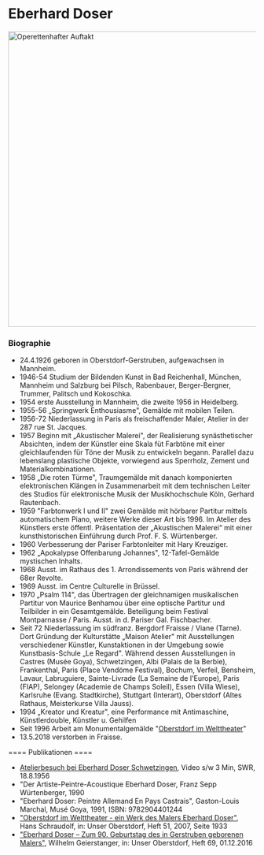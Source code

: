 # Eberhard Doser

<img src="/projekte/2007welttheater/zeichnung_operettenhafter_auftakt1600px.jpg" data-query="?600&amp;direct" width="600" alt="Operettenhafter Auftakt" />

### Biographie

- 24.4.1926 geboren in Oberstdorf-Gerstruben, aufgewachsen in Mannheim.
- 1946-54 Studium der Bildenden Kunst in Bad Reichenhall, München, Mannheim und Salzburg bei Pilsch, Rabenbauer, Berger-Bergner, Trummer, Palitsch und Kokoschka.
- 1954 erste Ausstellung in Mannheim, die zweite 1956 in Heidelberg.
- 1955-56 „Springwerk Enthousiasme", Gemälde mit mobilen Teilen.
- 1956-72 Niederlassung in Paris als freischaffender Maler, Atelier in der 287 rue St. Jacques.
- 1957 Beginn mit „Akustischer Malerei", der Realisierung synästhetischer Absichten, indem der Künstler eine Skala füt Farbtöne mit einer gleichlaufenden für Töne der Musik zu entwickeln begann. Parallel dazu lebenslang plastische Objekte, vorwiegend aus Sperrholz, Zement und Materialkombinationen.
- 1958 „Die roten Türme", Traumgemälde mit danach komponierten elektronischen Klängen in Zusammenarbeit mit dem technischen Leiter des Studios für elektronische Musik der Musikhochschule Köln, Gerhard Rautenbach.
- 1959 "Farbtonwerk I und II" zwei Gemälde mit hörbarer Partitur mittels automatischem Piano, weitere Werke dieser Art bis 1996. Im Atelier des Künstlers erste öffentl. Präsentation der „Akustischen Malerei“ mit einer kunsthistorischen Ein­führung durch Prof. F. S. Würtenberger.
- 1960 Verbesserung der Pariser Farbtonleiter mit Hary Kreuziger.
- 1962 „Apokalypse Offenbarung Johannes", 12-Tafel-Gemälde mystischen Inhalts.
- 1968 Ausst. im Rathaus des 1. Arrondissements von Paris während der 68er Revolte.
- 1969 Ausst. im Centre Culturelle in Brüssel.
- 1970 „Psalm 114", das Übertragen der gleichnamigen musikalischen Partitur von Maurice Benhamou über eine optische Partitur und Teilbilder in ein Gesamtgemälde. Beteiligung beim Festival Montparnasse / Paris. Ausst. in d. Pariser Gal. Fischbacher.
- Seit 72 Niederlassung im südfranz. Bergdorf Fraisse / Viane (Tarne). Dort Gründung der Kulturstätte „Maison Atelier" mit Ausstellungen verschiedener Künstler, Kunstak­tionen in der Umgebung sowie Kunstbasis-Schule „Le Regard". Während dessen Ausstellungen in Castres (Musée Goya), Schwetzingen, Albi (Palais de la Berbie), Frankenthal, Paris (Place Vendöme Festival), Bochum, Verfeil, Bensheim, Lavaur, Labruguiere, Sainte-Livrade (La Semaine de l'Europe), Paris (FIAP), Selongey (Academie de Champs Soleil), Essen (Villa Wiese), Karlsruhe (Evang. Stadtkirche), Stuttgart (Interart), Oberstdorf (Altes Rathaus, Meisterkurse Villa Jauss).
- 1994 „Kreator und Kreatur", eine Performance mit Antimaschine, Künstlerdouble, Künstler u. Gehilfen
- Seit 1996 Arbeit am Monumentalgemälde "[Oberstdorf im Welttheater](/welttheater)"
- 13.5.2018 verstorben in Fraisse.

  
==== Publikationen ====

- [Atelierbesuch bei Eberhard Doser Schwetzingen](https://www.ardmediathek.de/video/swr-retro-von-rhein-main-und-neckar/atelierbesuch-bei-eberhard-doser-schwetzingen/swrfernsehen-de/Y3JpZDovL3N3ci5kZS9hZXgvbzExNjA1NDc/), Video s/w 3 Min, SWR, 18.8.1956
- "Der Artiste-Peintre-Acoustique Eberhard Doser, Franz Sepp Würtenberger, 1990
- "Eberhard Doser: Peintre Allemand En Pays Castrais", Gaston-Louis Marchal, Musé Goya, 1991, ISBN: 9782904401244
- ["Oberstdorf im Welttheater - ein Werk des Malers Eberhard Doser"](https://www.verschoenerungsverein-oberstdorf.de/unser-oberstdorf/heft-51/oberstdorf-welttheater-ein-werk-malers-eberhard-doser.html), Hans Schraudolf, in: Unser Oberstdorf, Heft 51, 2007, Seite 1933
- ["Eberhard Doser – Zum 90. Geburtstag des in Gerstruben geborenen Malers"](https://www.verschoenerungsverein-oberstdorf.de/unser-oberstdorf/heft-69/eberhard-doser-zum-90-geburtstag-gerstruben-geborenen-malers.html), Wilhelm Geierstanger, in: Unser Oberstdorf, Heft 69, 01.12.2016
